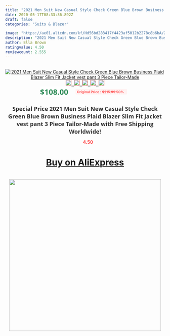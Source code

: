 ```yaml
---
title: "2021 Men Suit New Casual Style Check Green Blue Brown Business Plaid Blazer Slim Fit Jacket vest pant 3 Piece Tailor-Made"
date: 2020-05-17T08:33:36.892Z
draft: false
categories: "Suits & Blazer"

image: "https://ae01.alicdn.com/kf/Hd56bd283417f4423af5012b2278c8b6bA/2021-Men-Suit-New-Casual-Style-Check-Green-Blue-Brown-Business-Plaid-Blazer-Slim-Fit-Jacket.jpg"
description: "2021 Men Suit New Casual Style Check Green Blue Brown Business Plaid Blazer Slim Fit Jacket vest pant 3 Piece Tailor-Made"
author: Ella Brown
ratingvalue: 4.50
reviewcount: 2.555
---
```

<br>
<div style="text-align: center;">
<a href="https://s.click.aliexpress.com/e/_AqpE77" target="_blank" rel="nofollow noopener noreferrer"><img alt="2021 Men Suit New Casual Style Check Green Blue Brown Business Plaid Blazer Slim Fit Jacket vest pant 3 Piece Tailor-Made" class="magnifier-image" src="https://ae01.alicdn.com/kf/Hd56bd283417f4423af5012b2278c8b6bA/2021-Men-Suit-New-Casual-Style-Check-Green-Blue-Brown-Business-Plaid-Blazer-Slim-Fit-Jacket.jpg_640x640.jpg">
<br>
<img style="border:1px solid salmon" src="https://ae01.alicdn.com/kf/Hd56bd283417f4423af5012b2278c8b6bA/2021-Men-Suit-New-Casual-Style-Check-Green-Blue-Brown-Business-Plaid-Blazer-Slim-Fit-Jacket.jpg_120x120.jpg">&nbsp;&nbsp;<img style="border:1px solid salmon" src="https://ae01.alicdn.com/kf/H0206a856adfc469ca70e1dd96218ab97i/2021-Men-Suit-New-Casual-Style-Check-Green-Blue-Brown-Business-Plaid-Blazer-Slim-Fit-Jacket.jpg_120x120.jpg">&nbsp;&nbsp;<img style="border:1px solid salmon" src="https://ae01.alicdn.com/kf/H9674ac9e080c432ea66602d33c826d57Q/2021-Men-Suit-New-Casual-Style-Check-Green-Blue-Brown-Business-Plaid-Blazer-Slim-Fit-Jacket.jpg_120x120.jpg">&nbsp;&nbsp;<img style="border:1px solid salmon" src="https://ae01.alicdn.com/kf/H804092a754f345dca636a2e0a6bae523f/2021-Men-Suit-New-Casual-Style-Check-Green-Blue-Brown-Business-Plaid-Blazer-Slim-Fit-Jacket.jpg_120x120.jpg">&nbsp;&nbsp;<img style="border:1px solid salmon" src="https://ae01.alicdn.com/kf/H801b34576c784b4da2adf8eacd372b171/2021-Men-Suit-New-Casual-Style-Check-Green-Blue-Brown-Business-Plaid-Blazer-Slim-Fit-Jacket.jpg_120x120.jpg"></a></div><br0>
<div style="text-align: center;"><span style="background-color: white; border: 0px; box-sizing: border-box; color: seagreen; display: inline-block; font-family: &quot;open sans&quot; , &quot;arial&quot; , &quot;helvetica&quot; , sans-serif , &quot;heiti&quot;; font-size: 24px; font-stretch: inherit; font-weight: 700; line-height: inherit; margin: 0px 10px 0px 0px; padding: 0px; vertical-align: middle;">$108.00 </span>
<span style="background: rgb(255 , 241 , 241); border-radius: 3px; border: 0px; box-sizing: border-box; color: #ff4747; display: inline-block; font-family: inherit; font-size: 12px; font-stretch: inherit; font-style: inherit; font-variant: inherit; font-weight: 600; line-height: inherit; margin: 0px; padding: 2px 5px; transform: scale(0.9); vertical-align: middle;">Original Price : <b style="text-decoration: line-through;">$215.99 </b> 50%&nbsp;&nbsp;</span></div>
<h1 style="color: #333333; display: inline-block; font-family: &quot;open sans&quot; , &quot;arial&quot; , &quot;helvetica&quot; , sans-serif , &quot;heiti&quot;; font-size: 18px; font-stretch: inherit; font-weight: 700; text-align: center;">Special Price 2021 Men Suit New Casual Style Check Green Blue Brown Business Plaid Blazer Slim Fit Jacket vest pant 3 Piece Tailor-Made with Free Shipping Worldwide!</h1>
<div style="color: #ff4747; text-align: center;">
<img src="https://4.bp.blogspot.com/-M0ZcTcb-5uY/XleCXlxnR4I/AAAAAAAAAEc/OrjgMkXV1oMQFaCRZj5HQwOCBcu3w1FegCPcBGAYYCw/s1600/star.png" style="height: 15px;">&nbsp;<b>4.50</b></div>
<div class="button_cont" align="center"><a class="buynow_a" href="https://s.click.aliexpress.com/e/_AqpE77" target="_blank" rel="nofollow noopener noreferrer"><H1>Buy on AliExpress</H1></a></div><br>
<div class="separator" style="clear: both; text-align: center;">
<img src="https://lh3.googleusercontent.com/-pTy5HemUv9M/XlePHvY0dAI/AAAAAAAAAE4/0nX5iRUoIWY8eMW9Dpxeirr157OZliDIgCLcBGAsYHQ/s1600/badge.gif" width="480">
</div>
